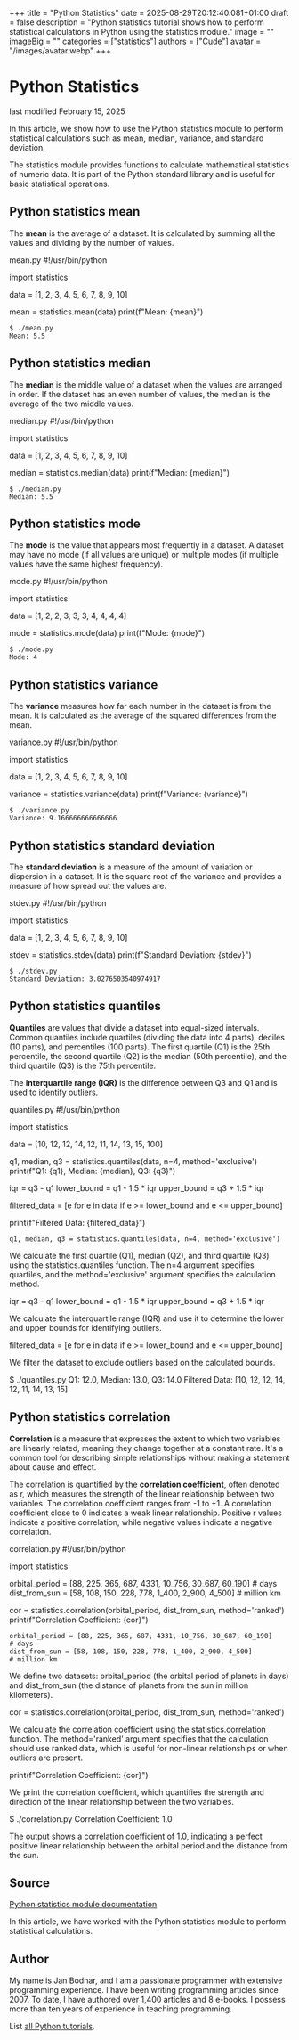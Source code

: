 +++
title = "Python Statistics"
date = 2025-08-29T20:12:40.081+01:00
draft = false
description = "Python statistics tutorial shows how to perform statistical calculations in Python using the statistics module."
image = ""
imageBig = ""
categories = ["statistics"]
authors = ["Cude"]
avatar = "/images/avatar.webp"
+++

# Python Statistics

last modified February 15, 2025

In this article, we show how to use the Python statistics module to
perform statistical calculations such as mean, median, variance, and standard
deviation.

The statistics module provides functions to calculate mathematical
statistics of numeric data. It is part of the Python standard library and is
useful for basic statistical operations.

## Python statistics mean

The **mean** is the average of a dataset. It is calculated by
summing all the values and dividing by the number of values.

mean.py
#!/usr/bin/python

import statistics

data = [1, 2, 3, 4, 5, 6, 7, 8, 9, 10]

mean = statistics.mean(data)
print(f"Mean: {mean}")

```
$ ./mean.py
Mean: 5.5

```

## Python statistics median

The **median** is the middle value of a dataset when the values are
arranged in order. If the dataset has an even number of values, the median is
the average of the two middle values.

median.py
#!/usr/bin/python

import statistics

data = [1, 2, 3, 4, 5, 6, 7, 8, 9, 10]

median = statistics.median(data)
print(f"Median: {median}")

```
$ ./median.py
Median: 5.5

```

## Python statistics mode

The **mode** is the value that appears most frequently in a
dataset. A dataset may have no mode (if all values are unique) or multiple modes
(if multiple values have the same highest frequency).

mode.py
#!/usr/bin/python

import statistics

data = [1, 2, 2, 3, 3, 3, 4, 4, 4, 4]

mode = statistics.mode(data)
print(f"Mode: {mode}")

```
$ ./mode.py
Mode: 4

```

## Python statistics variance

The **variance** measures how far each number in the dataset is
from the mean. It is calculated as the average of the squared differences from
the mean.

variance.py
#!/usr/bin/python

import statistics

data = [1, 2, 3, 4, 5, 6, 7, 8, 9, 10]

variance = statistics.variance(data)
print(f"Variance: {variance}")

```
$ ./variance.py
Variance: 9.166666666666666

```

## Python statistics standard deviation

The **standard deviation** is a measure of the amount of variation
or dispersion in a dataset. It is the square root of the variance and provides a
measure of how spread out the values are.

stdev.py
#!/usr/bin/python

import statistics

data = [1, 2, 3, 4, 5, 6, 7, 8, 9, 10]

stdev = statistics.stdev(data)
print(f"Standard Deviation: {stdev}")

```
$ ./stdev.py
Standard Deviation: 3.0276503540974917

```

## Python statistics quantiles

**Quantiles** are values that divide a dataset into equal-sized
intervals. Common quantiles include quartiles (dividing the data into 4 parts),
deciles (10 parts), and percentiles (100 parts). The first quartile (Q1) is the
25th percentile, the second quartile (Q2) is the median (50th percentile), and
the third quartile (Q3) is the 75th percentile. 

The **interquartile range (IQR)** is the difference between Q3 and
Q1 and is used to identify outliers.

quantiles.py
#!/usr/bin/python

import statistics

data = [10, 12, 12, 14, 12, 11, 14, 13, 15, 100]

q1, median, q3 = statistics.quantiles(data, n=4, method='exclusive')
print(f"Q1: {q1}, Median: {median}, Q3: {q3}")

iqr = q3 - q1
lower_bound = q1 - 1.5 * iqr
upper_bound = q3 + 1.5 * iqr

filtered_data = [e for e in data if e &gt;= lower_bound and e &lt;= upper_bound]

print(f"Filtered Data: {filtered_data}")

```
q1, median, q3 = statistics.quantiles(data, n=4, method='exclusive')

```

We calculate the first quartile (Q1), median (Q2), and third quartile (Q3) using
the statistics.quantiles function. The n=4 argument
specifies quartiles, and the method='exclusive' argument specifies
the calculation method.

iqr = q3 - q1
lower_bound = q1 - 1.5 * iqr
upper_bound = q3 + 1.5 * iqr

We calculate the interquartile range (IQR) and use it to determine the lower and
upper bounds for identifying outliers.

filtered_data = [e for e in data if e &gt;= lower_bound and e &lt;= upper_bound]

We filter the dataset to exclude outliers based on the calculated bounds.

$ ./quantiles.py
Q1: 12.0, Median: 13.0, Q3: 14.0
Filtered Data: [10, 12, 12, 14, 12, 11, 14, 13, 15]

## Python statistics correlation

**Correlation** is a measure that expresses the extent to which two
variables are linearly related, meaning they change together at a constant rate.
It's a common tool for describing simple relationships without making a
statement about cause and effect.

The correlation is quantified by the **correlation coefficient**,
often denoted as r, which measures the strength of the linear
relationship between two variables. The correlation coefficient ranges from
-1 to +1. A correlation coefficient close to
0 indicates a weak linear relationship. Positive r
values indicate a positive correlation, while negative values indicate a
negative correlation.

correlation.py
#!/usr/bin/python

import statistics

orbital_period = [88, 225, 365, 687, 4331, 10_756, 30_687, 60_190]    # days
dist_from_sun = [58, 108, 150, 228, 778, 1_400, 2_900, 4_500]         # million km

cor = statistics.correlation(orbital_period, dist_from_sun, method='ranked')
print(f"Correlation Coefficient: {cor}")

```
orbital_period = [88, 225, 365, 687, 4331, 10_756, 30_687, 60_190]    # days
dist_from_sun = [58, 108, 150, 228, 778, 1_400, 2_900, 4_500]         # million km

```

We define two datasets: orbital_period (the orbital period of
planets in days) and dist_from_sun (the distance of planets from
the sun in million kilometers).

cor = statistics.correlation(orbital_period, dist_from_sun, method='ranked')

We calculate the correlation coefficient using the
statistics.correlation function. The method='ranked'
argument specifies that the calculation should use ranked data, which is useful
for non-linear relationships or when outliers are present.

print(f"Correlation Coefficient: {cor}")

We print the correlation coefficient, which quantifies the strength and
direction of the linear relationship between the two variables.

$ ./correlation.py
Correlation Coefficient: 1.0

The output shows a correlation coefficient of 1.0, indicating a
perfect positive linear relationship between the orbital period and the distance
from the sun.

## Source

[Python statistics module documentation](https://docs.python.org/3/library/statistics.html)

In this article, we have worked with the Python statistics module to
perform statistical calculations.

## Author

My name is Jan Bodnar, and I am a passionate programmer with extensive
programming experience. I have been writing programming articles since 2007.
To date, I have authored over 1,400 articles and 8 e-books. I possess more
than ten years of experience in teaching programming.

List [all Python tutorials](/all/#python).